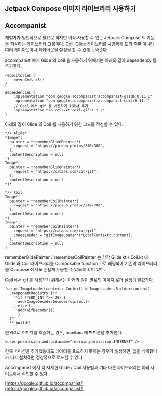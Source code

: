 
## Jetpack Compose 이미지 라이브러리 사용하기

## **Accompanist**

개발자가 일반적으로 필요로 하지만 아직 사용할 수 없는 Jetpack Compose 의 기능을 지원하는 라이브러리 그룹이다. Coil, Glide 라이브러를 사용하게 도와 줄뿐 아니라 여러 레이아웃이나 레이아웃을 설정을 할 수 있게 도와준다. 

accompanist 에서 Glide 와 Coil 을 사용하기 위해서는 아래와 같이 dependency 를 추가한다.

    repositories {
        mavenCentral()
    }
    
    dependencies {
        implementation "com.google.accompanist:accompanist-glide:0.11.1"
        implementation "com.google.accompanist:accompanist-coil:0.11.1"
        // Coil 에서 gif 를 사용하기 위해서 추가
        implementation "io.coil-kt:coil-gif:1.2.2"
    }


아래와 같이 Glide 와 Coil 를 사용하기 위한 코드를 작성할 수 있다.

    *// Glide*
    *Image*(
      painter = *rememberGlidePainter*(
        request = "https://picsum.photos/300/300",
      ),
      contentDescription = null
    *)
    Image*(
      painter = *rememberGlidePainter*(
        request = "https://cataas.com/cat/gif",
      ),
      contentDescription = null
    *)*

    *// Coil
    Image*(
      painter = *rememberCoilPainter*(
        request = "https://picsum.photos/300/300",
      ),
      contentDescription = null
    *)
    Image*(
      painter = *rememberCoilPainter*(
        request = "https://cataas.com/cat/gif",
        imageLoader = *gifImageLoader*(*LocalContext*.current),
      ),
      contentDescription = null
    )

rememberGlidePainter / rememberCoilPainter 는 각각 Glide.kt / Coil.kt 에 Glide 와 Coil 라이브러리를 Composable function 으로 래핑되어 기존의 라이브러리를 Compose 에서도 손쉽게 사용할 수 있도록 되어 있다. 

Coil 에서 gif 를 사용하기 위해서는 아래와 같이 별로의 이미지 로더 설정이 필요하다.

    fun gifImageLoader(context: Context) = ImageLoader.Builder(context)
      .componentRegistry {**
        **if (*SDK_INT *>= 28) {
          add(ImageDecoderDecoder(context))
        } else {
          add(GifDecoder())
          }
      }**
      **.build()



원격으로 이미지를 호출하는 경우, manifest 에 퍼미션을 추가한다. 

    <uses-permission android:name="android.permission.INTERNET" />

간혹 퍼미션을 추가했음에도 데이터를 로드하지 못하는 경우가 발생하면, 앱을 삭제했다가 다시 설치하면 정상적으로 로드할 수 있다.



Accompanist 에서 더 자세한 Glide / Coil 사용법과 기타 다른 라이브러리는 아래 사이트에서 확인할 수 있다.

[https://google.github.io/accompanist/](https://google.github.io/accompanist/)




